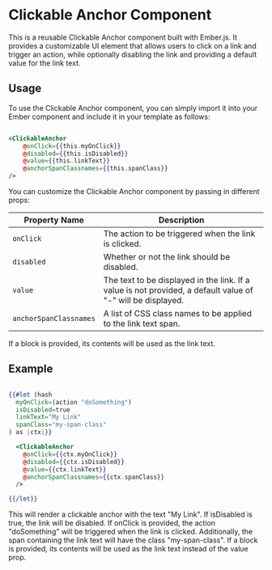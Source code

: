 # Clickable Anchor Component

This is a reusable Clickable Anchor component built with Ember.js. It provides a customizable UI element that allows users to click on a link and trigger an action, while optionally disabling the link and providing a default value for the link text.


## Usage

To use the Clickable Anchor component, you can simply import it into your Ember component and include it in your template as follows:

```hbs

<ClickableAnchor 
    @onClick={{this.myOnClick}} 
    @disabled={{this.isDisabled}} 
    @value={{this.linkText}} 
    @anchorSpanClassnames={{this.spanClass}} 
/>

```

You can customize the Clickable Anchor component by passing in different props:

| Property Name        | Description                                                                                                 |
|----------------------|-------------------------------------------------------------------------------------------------------------|
| `onClick`              | The action to be triggered when the link is clicked.                                                        |
| `disabled`             | Whether or not the link should be disabled.                                                                 |
| `value`                | The text to be displayed in the link. If a value is not provided, a default value of "-" will be displayed. |
| `anchorSpanClassnames` | A list of CSS class names to be applied to the link text span.                                              |

If a block is provided, its contents will be used as the link text.


## Example

```hbs

{{#let (hash 
  myOnClick=(action "doSomething") 
  isDisabled=true 
  linkText="My Link" 
  spanClass="my-span-class"
) as |ctx|}}

  <ClickableAnchor 
    @onClick={{ctx.myOnClick}} 
    @disabled={{ctx.isDisabled}} 
    @value={{ctx.linkText}} 
    @anchorSpanClassnames={{ctx.spanClass}} 
  />

{{/let}}

```

This will render a clickable anchor with the text "My Link". If isDisabled is true, the link will be disabled. If onClick is provided, the action "doSomething" will be triggered when the link is clicked. Additionally, the span containing the link text will have the class "my-span-class". If a block is provided, its contents will be used as the link text instead of the value prop.


